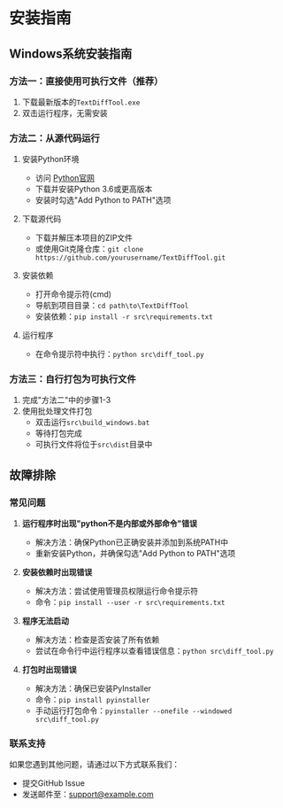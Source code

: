 # 安装指南

## Windows系统安装指南

### 方法一：直接使用可执行文件（推荐）

1. 下载最新版本的`TextDiffTool.exe`
2. 双击运行程序，无需安装

### 方法二：从源代码运行

1. 安装Python环境
   - 访问 [Python官网](https://www.python.org/downloads/windows/)
   - 下载并安装Python 3.6或更高版本
   - 安装时勾选"Add Python to PATH"选项

2. 下载源代码
   - 下载并解压本项目的ZIP文件
   - 或使用Git克隆仓库：`git clone https://github.com/yourusername/TextDiffTool.git`

3. 安装依赖
   - 打开命令提示符(cmd)
   - 导航到项目目录：`cd path\to\TextDiffTool`
   - 安装依赖：`pip install -r src\requirements.txt`

4. 运行程序
   - 在命令提示符中执行：`python src\diff_tool.py`

### 方法三：自行打包为可执行文件

1. 完成"方法二"中的步骤1-3
2. 使用批处理文件打包
   - 双击运行`src\build_windows.bat`
   - 等待打包完成
   - 可执行文件将位于`src\dist`目录中

## 故障排除

### 常见问题

1. **运行程序时出现"python不是内部或外部命令"错误**
   - 解决方法：确保Python已正确安装并添加到系统PATH中
   - 重新安装Python，并确保勾选"Add Python to PATH"选项

2. **安装依赖时出现错误**
   - 解决方法：尝试使用管理员权限运行命令提示符
   - 命令：`pip install --user -r src\requirements.txt`

3. **程序无法启动**
   - 解决方法：检查是否安装了所有依赖
   - 尝试在命令行中运行程序以查看错误信息：`python src\diff_tool.py`

4. **打包时出现错误**
   - 解决方法：确保已安装PyInstaller
   - 命令：`pip install pyinstaller`
   - 手动运行打包命令：`pyinstaller --onefile --windowed src\diff_tool.py`

### 联系支持

如果您遇到其他问题，请通过以下方式联系我们：

- 提交GitHub Issue
- 发送邮件至：support@example.com
